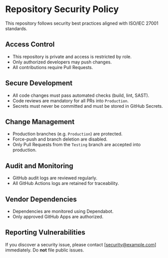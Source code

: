 # Repository Security Policy

This repository follows security best practices aligned with ISO/IEC 27001 standards.

## Access Control
- This repository is private and access is restricted by role.
- Only authorized developers may push changes.
- All contributions require Pull Requests.

## Secure Development
- All code changes must pass automated checks (build, lint, SAST).
- Code reviews are mandatory for all PRs into `Production`.
- Secrets must never be committed and must be stored in GitHub Secrets.

## Change Management
- Production branches (e.g. `Production`) are protected.
- Force-push and branch deletion are disabled.
- Only Pull Requests from the `Testing` branch are accepted into production.

## Audit and Monitoring
- GitHub audit logs are reviewed regularly.
- All GitHub Actions logs are retained for traceability.

## Vendor Dependencies
- Dependencies are monitored using Dependabot.
- Only approved GitHub Apps are authorized.

## Reporting Vulnerabilities
If you discover a security issue, please contact [security@example.com] immediately. Do **not** file public issues.
